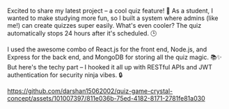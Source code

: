 Excited to share my latest project – a cool quiz feature! 🚀 As a student, I wanted to make studying more fun, so I built a system where admins (like me!) can create quizzes super easily. What's even cooler? The quiz automatically stops 24 hours after it's scheduled. 🕒

I used the awesome combo of React.js for the front end, Node.js, and Express for the back end, and MongoDB for storing all the quiz magic. 📚✨ But here's the techy part – I hooked it all up with RESTful APIs and JWT authentication for security ninja vibes. 🔒

https://github.com/darshan15062002/quiz-game-crystal-concept/assets/101007397/811e036b-75ed-4182-8171-2781fe81a030
